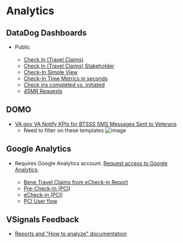 # Analytics

## DataDog Dashboards

- Public <br/> <br/>
     - [Check In (Travel Claims)](https://vagov.ddog-gov.com/dashboard/5pd-req-u6d/check-in-travel-claims?refresh_mode=sliding&view=spans&from_ts=1704641526586&to_ts=1707319926586&live=true)
     - [Check In (Travel Claims) Stakeholder](https://app.ddog-gov.com/sb/f327ad72-c02a-11ec-a50a-da7ad0900007-a97e86a93c36244163f942ed0859de7b?refresh_mode=sliding&tpl_var_env%5B0%5D=eks-prod&from_ts=1703524114192&to_ts=1706116114192&live=true)
     - [Check-In Simple View](https://app.ddog-gov.com/sb/afc0766e-74a2-11ec-a15a-da7ad0900007-656d5fd1f385d165c9ce28403df3a8c4?refresh_mode=sliding&from_ts=1703522923071&to_ts=1706114923071&live=true)
     - [Check-In Time Metrics in seconds](https://app.ddog-gov.com/sb/afc0766e-74a2-11ec-a15a-da7ad0900007-023e70fff5e0b68e7a22c36867342e09?refresh_mode=sliding&from_ts=1703523118249&to_ts=1706115118249&live=true)
     - [Check ins completed vs. initiated](https://vagov.ddog-gov.com/dashboard/gjx-4i9-de3/check-ins-initiated-and-completed-vets-api?refresh_mode=sliding&view=spans&from_ts=1708454032764&to_ts=1708540432764&live=true)
     - [45MR Requests](https://app.ddog-gov.com/sb/e92f059a-aa2c-11ec-9c41-da7ad0900007-3b0997c27aff287795ba5d8659125f46?refresh_mode=sliding&from_ts=1707935759563&to_ts=1708540559563&live=true)
       
## DOMO
- [VA.gov VA Notify KPIs for BTSSS SMS Messages Sent to Veterans](https://va-gov.domo.com/page/2040841289?userId=938213710)
    - Need to filter on these templates
     ![image](https://github.com/department-of-veterans-affairs/va.gov-team/assets/86678742/9ba56a3d-a978-4f45-a63f-c355aa647556)


## Google Analytics

- Requires Google Analytics account. [Request access to Google Analytics](https://depo-platform-documentation.scrollhelp.site/analytics-monitoring/new-users-to-google-analytics#NewUserstoGoogleAnalytics-HowtogetaccesstoGoogleAnalytics). <br/> <br/>
     - [Bene Travel Claims from eCheck-in Report](https://analytics.google.com/analytics/web/#/dashboard/-LnfQTl3ShO8HbLIPQ7ZEQ/a50123418w177519031p176188361/_u.dateOption=last7days/)
     - [Pre-Check-In (PCI)](https://analytics.google.com/analytics/web/#/dashboard/DgeEvA4JTruKLAW444xXOg/a50123418w177519031p176188361/_u.dateOption=last7days/)
     - [eCheck-in (PCI)](https://analytics.google.com/analytics/web/#/dashboard/1iHzB1FJTq6wHfngzN0LQg/a50123418w177519031p176188361/_u.dateOption=last7days/)
     - [PCI User flow](https://analytics.google.com/analytics/web/#/dashboard/WXPApEi8RmGvA8t5236Zzw/a50123418w177519031p176188361/_u.dateOption=last7days/)


## VSignals Feedback
- [Reports and "How to analyze" documentation](https://github.com/department-of-veterans-affairs/va.gov-team/tree/master/products/health-care/checkin/research/VSignals)
